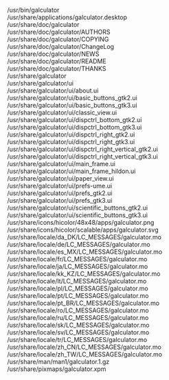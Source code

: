 /usr/bin/galculator  
/usr/share/applications/galculator.desktop  
/usr/share/doc/galculator  
/usr/share/doc/galculator/AUTHORS  
/usr/share/doc/galculator/COPYING  
/usr/share/doc/galculator/ChangeLog  
/usr/share/doc/galculator/NEWS  
/usr/share/doc/galculator/README  
/usr/share/doc/galculator/THANKS  
/usr/share/galculator  
/usr/share/galculator/ui  
/usr/share/galculator/ui/about.ui  
/usr/share/galculator/ui/basic\_buttons\_gtk2.ui  
/usr/share/galculator/ui/basic\_buttons\_gtk3.ui  
/usr/share/galculator/ui/classic\_view.ui  
/usr/share/galculator/ui/dispctrl\_bottom\_gtk2.ui  
/usr/share/galculator/ui/dispctrl\_bottom\_gtk3.ui  
/usr/share/galculator/ui/dispctrl\_right\_gtk2.ui  
/usr/share/galculator/ui/dispctrl\_right\_gtk3.ui  
/usr/share/galculator/ui/dispctrl\_right\_vertical\_gtk2.ui  
/usr/share/galculator/ui/dispctrl\_right\_vertical\_gtk3.ui  
/usr/share/galculator/ui/main\_frame.ui  
/usr/share/galculator/ui/main\_frame\_hildon.ui  
/usr/share/galculator/ui/paper\_view.ui  
/usr/share/galculator/ui/prefs-ume.ui  
/usr/share/galculator/ui/prefs\_gtk2.ui  
/usr/share/galculator/ui/prefs\_gtk3.ui  
/usr/share/galculator/ui/scientific\_buttons\_gtk2.ui  
/usr/share/galculator/ui/scientific\_buttons\_gtk3.ui  
/usr/share/icons/hicolor/48x48/apps/galculator.png  
/usr/share/icons/hicolor/scalable/apps/galculator.svg  
/usr/share/locale/da\_DK/LC\_MESSAGES/galculator.mo  
/usr/share/locale/de/LC\_MESSAGES/galculator.mo  
/usr/share/locale/es\_MX/LC\_MESSAGES/galculator.mo  
/usr/share/locale/fr/LC\_MESSAGES/galculator.mo  
/usr/share/locale/ja/LC\_MESSAGES/galculator.mo  
/usr/share/locale/kk\_KZ/LC\_MESSAGES/galculator.mo  
/usr/share/locale/lt/LC\_MESSAGES/galculator.mo  
/usr/share/locale/pl/LC\_MESSAGES/galculator.mo  
/usr/share/locale/pt/LC\_MESSAGES/galculator.mo  
/usr/share/locale/pt\_BR/LC\_MESSAGES/galculator.mo  
/usr/share/locale/ro/LC\_MESSAGES/galculator.mo  
/usr/share/locale/ru/LC\_MESSAGES/galculator.mo  
/usr/share/locale/sk/LC\_MESSAGES/galculator.mo  
/usr/share/locale/sv/LC\_MESSAGES/galculator.mo  
/usr/share/locale/tr/LC\_MESSAGES/galculator.mo  
/usr/share/locale/zh\_CN/LC\_MESSAGES/galculator.mo  
/usr/share/locale/zh\_TW/LC\_MESSAGES/galculator.mo  
/usr/share/man/man1/galculator.1.gz  
/usr/share/pixmaps/galculator.xpm  
